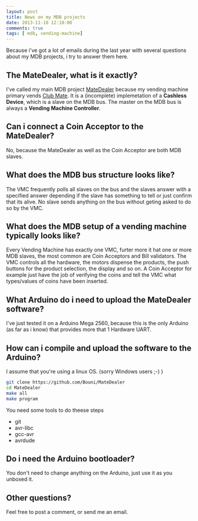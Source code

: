 ```yaml
---
layout: post
title: News on my MDB projects
date: 2013-11-10 12:10:00
comments: true
tags: [ mdb, vending-machine]
---
```


Because i've got a lot of emails during the last year with several questions about my MDB projects, i try to answer them here.

<!-- more -->

## The MateDealer, what is it exactly?

I've called my main MDB project [MateDealer](https://reaktor23.org/de/projects/mate_dealer) because my vending machine primary vends [Club Mate](http://clubmate.de).
It is a (incomplete) implemetation of a **Cashless Device**, which is a slave on the MDB bus. The master on the MDB bus is always a **Vending Machine Controller**.

## Can i connect a Coin Acceptor to the MateDealer?
No, because the MateDealer as well as the Coin Acceptor are both MDB slaves.


## What does the MDB bus structure looks like?
The VMC frequently polls all slaves on the bus and the slaves answer with a specified answer depending if the slave has something to tell or just confirm that its alive.
No slave sends anything on the bus without geting asked to do so by the VMC. 

## What does the MDB setup of a vending machine typically looks like?
Every Vending Machine has exactly one VMC, furter more it hat one or more MDB slaves, the most common are Coin Acceptors and Bill validators.
The VMC controls all the hardware, the motors dispense the products, the push buttons for the product selection, the display and so on.
A Coin Acceptor for example just have the job of verifying the coins and tell the VMC what types/values of coins have been inserted.

## What Arduino do i need to upload the MateDealer software?
I've just tested it on a Arduino Mega 2560, because this is the only Arduino (as far as i know) that provides more that 1 Hardware UART.

## How can i compile and upload the software to the Arduino?
I assume that you're using a linux OS. (sorry Windows users ;-) )

```sh
git clone https://github.com/Bouni/MateDealer
cd MateDealer
make all
make program
```

You need some tools to do theese steps

- git
- avr-libc
- gcc-avr
- avrdude

## Do i need the Arduino bootloader?
You don't need to change anything on the Arduino, just use it as you unboxed it.

## Other questions?
Feel free to post a comment, or send me an email.






